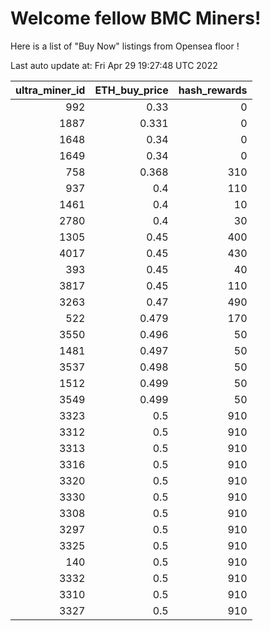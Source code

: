 # Welcome fellow BMC Miners!
Here is a list of "Buy Now" listings from Opensea floor !


Last auto update at: Fri Apr 29 19:27:48 UTC 2022


|   ultra_miner_id |   ETH_buy_price |   hash_rewards |
|-----------------:|----------------:|---------------:|
|              992 |           0.33  |              0 |
|             1887 |           0.331 |              0 |
|             1648 |           0.34  |              0 |
|             1649 |           0.34  |              0 |
|              758 |           0.368 |            310 |
|              937 |           0.4   |            110 |
|             1461 |           0.4   |             10 |
|             2780 |           0.4   |             30 |
|             1305 |           0.45  |            400 |
|             4017 |           0.45  |            430 |
|              393 |           0.45  |             40 |
|             3817 |           0.45  |            110 |
|             3263 |           0.47  |            490 |
|              522 |           0.479 |            170 |
|             3550 |           0.496 |             50 |
|             1481 |           0.497 |             50 |
|             3537 |           0.498 |             50 |
|             1512 |           0.499 |             50 |
|             3549 |           0.499 |             50 |
|             3323 |           0.5   |            910 |
|             3312 |           0.5   |            910 |
|             3313 |           0.5   |            910 |
|             3316 |           0.5   |            910 |
|             3320 |           0.5   |            910 |
|             3330 |           0.5   |            910 |
|             3308 |           0.5   |            910 |
|             3297 |           0.5   |            910 |
|             3325 |           0.5   |            910 |
|              140 |           0.5   |            910 |
|             3332 |           0.5   |            910 |
|             3310 |           0.5   |            910 |
|             3327 |           0.5   |            910 |
